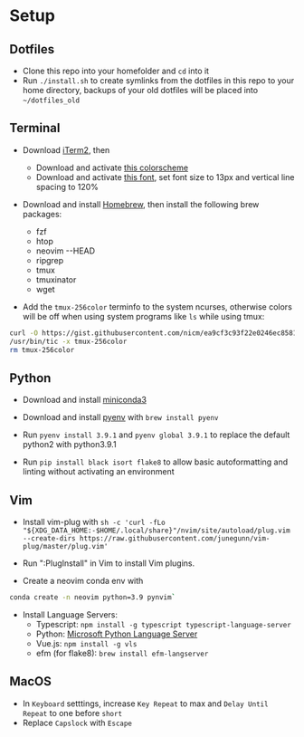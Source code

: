 # Setup

## Dotfiles

- Clone this repo into your homefolder and `cd` into it
- Run `./install.sh` to create symlinks from the dotfiles in this repo to your home directory, backups of your old dotfiles will be placed into `~/dotfiles_old`

## Terminal

- Download [iTerm2](https://iterm2.com/), then
  - Download and activate [this colorscheme](https://github.com/chriskempson/base16-iterm2/blob/master/base16-ocean.dark.256.itermcolors)
  - Download and activate [this font](https://github.com/ryanoasis/nerd-fonts/releases/download/v2.1.0/JetBrainsMono.zip), set font size to 13px and vertical line spacing to 120%

- Download and install [Homebrew](https://brew.sh/), then install the following brew packages:
  - fzf
  - htop
  - neovim --HEAD
  - ripgrep
  - tmux
  - tmuxinator
  - wget

- Add the `tmux-256color` terminfo to the system ncurses, otherwise colors will be off when using system programs like `ls` while using tmux:
```bash
curl -O https://gist.githubusercontent.com/nicm/ea9cf3c93f22e0246ec858122d9abea1/raw/37ae29fc86e88b48dbc8a674478ad3e7a009f357/tmux-256color
/usr/bin/tic -x tmux-256color
rm tmux-256color
```

## Python

- Download and install [miniconda3](https://docs.conda.io/en/latest/miniconda.html)
- Download and install [pyenv](https://github.com/pyenv/pyenv) with `brew install pyenv`
- Run `pyenv install 3.9.1` and `pyenv global 3.9.1` to replace the default python2 with python3.9.1

- Run `pip install black isort flake8` to allow basic autoformatting and linting without activating an environment

## Vim

- Install vim-plug with `sh -c 'curl -fLo "${XDG_DATA_HOME:-$HOME/.local/share}"/nvim/site/autoload/plug.vim --create-dirs https://raw.githubusercontent.com/junegunn/vim-plug/master/plug.vim'`

- Run ":PlugInstall" in Vim to install Vim plugins.

- Create a neovim conda env with
```bash
conda create -n neovim python=3.9 pynvim`
```

- Install Language Servers:
  - Typescript: `npm install -g typescript typescript-language-server`
  - Python: [Microsoft Python Language Server](https://github.com/microsoft/python-language-server/blob/master/CONTRIBUTING.md#setup)
  - Vue.js: `npm install -g vls`
  - efm (for flake8): `brew install efm-langserver`

## MacOS

- In `Keyboard` setttings, increase `Key Repeat` to max and `Delay Until Repeat` to one before `short`
- Replace `Capslock` with `Escape`
